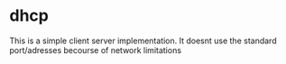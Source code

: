 # dhcp
This is a simple client server implementation. It doesnt use the standard port/adresses becourse of network limitations
